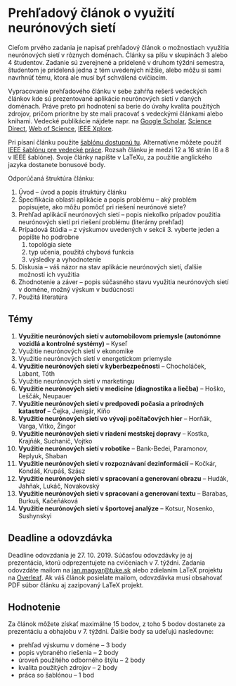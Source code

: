 # Prehľadový článok o využití neurónových sietí

Cieľom prvého zadania je napísať prehľadový článok o možnostiach využitia neurónových sietí v rôznych doménach. Články sa píšu v skupinách 3 alebo 4 študentov. Zadanie sú zverejnené a pridelené v druhom týždni semestra, študentom je pridelená jedna z tém uvedených nižšie, alebo môžu si sami navrhnúť tému, ktorá ale musí byť schválená cvičiacím.

Vypracovanie prehľadového článku v sebe zahŕňa rešerš vedeckých článkov kde sú prezentované aplikácie neurónových sietí v daných doménach. Práve preto pri hodnotení sa berie do úvahy kvalita použitých zdrojov, pričom prioritne by ste mali pracovať s vedeckými článkami alebo knihami. Vedecké publikácie nájdete napr. na [Google Scholar](https://scholar.google.com), [Science Direct](https://www.sciencedirect.com), [Web of Science](https://webofknowledge.com), [IEEE Xplore](https://ieeexplore.ieee.org/Xplore/home.jsp).

Pri písaní článku použite [šablónu dostupnú tu](https://github.com/ianmagyar/neural-networks-course/blob/master/assignments/sablona-na-clanok-ZNS-KKUI.zip). Alternatívne môžete použiť [IEEE šablónu pre vedecké práce](https://journals.ieeeauthorcenter.ieee.org/create-your-ieee-journal-article/authoring-tools-and-templates/ieee-article-templates/templates-for-computer-society-publications/). Rozsah článku je medzi 12 a 16 strán (6 a 8 v IEEE šablóne). Svoje články napíšte v LaTeXu, za použitie anglického jazyka dostanete bonusové body.

Odporúčaná štruktúra článku:

1. Úvod – úvod a popis štruktúry článku
2. Špecifikácia oblasti aplikácie a popis problému – aký problém popisujete, ako môžu pomôcť pri riešení neurónové siete?
3. Prehľad aplikácií neurónových sietí – popis niekoľko prípadov použitia neurónových sietí pri riešení problému (literárny prehľad)
4. Prípadová štúdia – z výskumov uvedených v sekcii 3. vyberte jeden a popíšte ho podrobne
	1. topológia siete
	2. typ učenia, použitá chybová funkcia
	3. výsledky a vyhodnotenie
5. Diskusia – váš názor na stav aplikácie neurónových sietí, ďalšie možnosti ich využitia
6. Zhodnotenie a záver – popis súčasného stavu využitia neurónových sietí v doméne, možný výskum v budúcnosti
7. Použitá literatúra

## Témy

1. **Využitie neurónových sietí v automobilovom priemysle (autonómne vozidlá a kontrolné systémy)** – Kyseľ
2. Využitie neurónových sietí v ekonomike
3. Využitie neurónových sietí v energetickom priemysle
4. **Využitie neurónových sietí v kyberbezpečnosti** – Chocholáček, Labant, Tóth
5. Využitie neurónových sietí v marketingu
6. **Využitie neurónových sietí v medicíne (diagnostika a liečba)** – Hoško, Leščák, Neupauer
7. **Využitie neurónových sietí v predpovedi počasia a prírodných katastrof** – Čejka, Jenigár, Kiňo
8. **Využitie neurónových sietí vo vývoji počítačových hier** – Horňák, Varga, Vitko, Žingor
9. **Využitie neurónových sietí v riadení mestskej dopravy** – Kostka, Krajňák, Suchanič, Vojtko
10. **Využitie neurónových sietí v robotike** – Bank-Bedei, Paramonov, Replyuk, Shaban
11. **Využitie neurónových sietí v rozpoznávaní dezinformácií** – Kočkár, Kondáš, Krupáš, Szász
12. **Využitie neurónových sietí v spracovaní a generovaní obrazu** – Hudák, Jahňak, Lukáč, Novakovský
13. **Využitie neurónových sietí v spracovaní a generovaní textu** – Barabas, Burkuš, Kačeňáková
14. **Využitie neurónových sietí v športovej analýze** – Kotsur, Nosenko, Sushynskyi

## Deadline a odovzdávka
Deadline odovzdania je 27. 10. 2019. Súčasťou odovzdávky je aj prezentácia, ktorú odprezentujete na cvičeniach v 7. týždni. Zadania odovzdáte mailom na jan.magyar@tuke.sk alebo zdielaním LaTeX projektu na [Overleaf](https://www.overleaf.com). Ak váš článok posielate mailom, odovzdávka musí obsahovať PDF súbor článku aj zazipovaný LaTeX projekt.

## Hodnotenie
Za článok môžete získať maximálne 15 bodov, z toho 5 bodov dostanete za prezentáciu a obhajobu v 7. týždni. Ďalšie body sa udeľujú nasledovne:

* prehľad výskumu v doméne – 3 body
* popis vybraného riešenia – 2 body
* úroveň použitého odborného štýlu – 2 body
* kvalita použitých zdrojov – 2 body
* práca so šablónou – 1 bod
